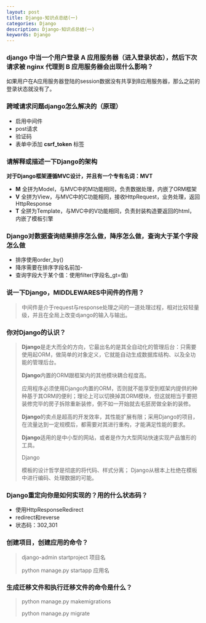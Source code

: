 ```yaml
---
layout: post
title: Django-知识点总结(一)
categories: Django
description: Django-知识点总结(一)
keywords: Django
---
```

### django 中当一个用户登录 A 应用服务器（进入登录状态），然后下次请求被 nginx 代理到 B 应用服务器会出现什么影响？

如果用户在A应用服务器登陆的session数据没有共享到B应用服务器，那么之前的登录状态就没有了。

### 跨域请求问题django怎么解决的（原理）

- 启用中间件
- post请求
- 验证码
- 表单中添加 **csrf_token** 标签

### 请解释或描述一下Django的架构

**对于Django框架遵循MVC设计，并且有一个专有名词：MVT**

- **M** 全拼为Model，与MVC中的M功能相同，负责数据处理，内嵌了ORM框架
- **V** 全拼为View，与MVC中的C功能相同，接收HttpRequest，业务处理，返回HttpResponse
- **T** 全拼为Template，与MVC中的V功能相同，负责封装构造要返回的html，内嵌了模板引擎

### Django对数据查询结果排序怎么做，降序怎么做，查询大于某个字段怎么做

- 排序使用order_by()
- 降序需要在排序字段名前加-
- 查询字段大于某个值：使用filter(字段名_gt=值)

### 说一下Django，MIDDLEWARES中间件的作用？

> 中间件是介于request与response处理之间的一道处理过程，相对比较轻量级，并且在全局上改变django的输入与输出。

### 你对Django的认识？

> **Django**是走大而全的方向，它最出名的是其全自动化的管理后台：只需要使用起ORM，做简单的对象定义，它就能自动生成数据库结构、以及全功能的管理后台。
>
> **Django**内置的ORM跟框架内的其他模块耦合程度高。
>
> 应用程序必须使用Django内置的ORM，否则就不能享受到框架内提供的种种基于其ORM的便利；理论上可以切换掉其ORM模块，但这就相当于要把装修完毕的房子拆除重新装修，倒不如一开始就去毛胚房做全新的装修。
>
> **Django**的卖点是超高的开发效率，其性能扩展有限；采用Django的项目，在流量达到一定规模后，都需要对其进行重构，才能满足性能的要求。
>
> **Django**适用的是中小型的网站，或者是作为大型网站快速实现产品雏形的工具。
>
> Django
>
> 模板的设计哲学是彻底的将代码、样式分离； Django从根本上杜绝在模板中进行编码、处理数据的可能。

### Django重定向你是如何实现的？用的什么状态码？

- 使用HttpResponseRedirect
- redirect和reverse
- 状态码：302,301

### 创建项目，创建应用的命令？

> django-admin startproject 项目名
>
> python manage.py startapp 应用名

### 生成迁移文件和执行迁移文件的命令是什么？

> python manage.py makemigrations
>
> python manage.py migrate

